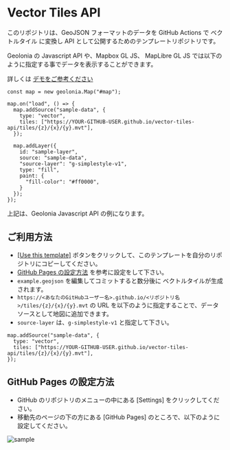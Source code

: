 # Vector Tiles API

このリポジトリは、GeoJSON フォーマットのデータを GitHub Actions で ベクトルタイル に変換し API として公開するためのテンプレートリポジトリです。

Geolonia の Javascript API や、Mapbox GL JS、 MapLibre GL JS では以下のように指定する事でデータを表示することができます。

詳しくは [デモをご参考ください](https://codepen.io/naogify/pen/poVQGyQ) 

```
const map = new geolonia.Map("#map");

map.on("load", () => {
  map.addSource("sample-data", {
    type: "vector",
    tiles: ["https://YOUR-GITHUB-USER.github.io/vector-tiles-api/tiles/{z}/{x}/{y}.mvt"],
  });

  map.addLayer({
    id: "sample-layer",
    source: "sample-data",
    "source-layer": "g-simplestyle-v1",
    type: "fill",
    paint: {
      "fill-color": "#ff0000",
    }
  });
});
```
上記は、Geolonia Javascript API の例になります。


## ご利用方法

* [[Use this template]](./vector-tiles-api/generate) ボタンをクリックして、このテンプレートを自分のリポジトリにコピーしてください。
* [GitHub Pages の設定方法](#github-pages-%E3%81%AE%E8%A8%AD%E5%AE%9A%E6%96%B9%E6%B3%95) を参考に設定をして下さい。
* `example.geojson` を編集してコミットすると数分後に ベクトルタイルが生成されます。
* `https://<あなたのGitHubユーザー名>.github.io/<リポジトリ名>/tiles/{z}/{x}/{y}.mvt` の URL を以下のように指定することで、データソースとして地図に追加できます。
* `source-layer` は、`g-simplestyle-v1` と指定して下さい。

```
map.addSource("sample-data", {
  type: "vector",
  tiles: ["https://YOUR-GITHUB-USER.github.io/vector-tiles-api/tiles/{z}/{x}/{y}.mvt"],
});
```


## GitHub Pages の設定方法

* GitHub のリポジトリのメニューの中にある [Settings] をクリックしてください。
* 移動先のページの下の方にある [GitHub Pages] のところで、以下のように設定してください。

![sample](https://user-images.githubusercontent.com/8760841/195016374-3630ae80-b170-4d87-8e3d-88f5408e7a7b.png)

